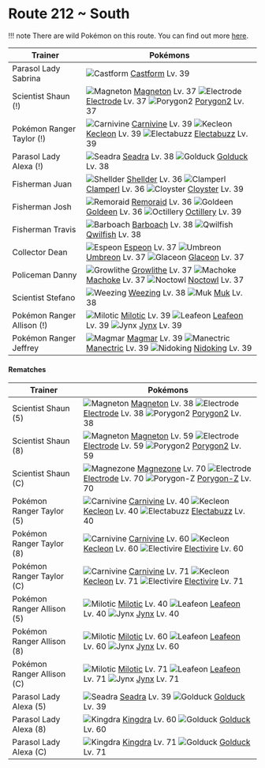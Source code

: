 # Route 212 ~ South

!!! note
    There are wild Pokémon on this route. You can find out more [here](/wild_pokemon/route_212__south/).


Trainer                    | Pokémons
---                        | ---
Parasol Lady Sabrina       | ![][351]  [Castform] Lv. 39
Scientist Shaun (!)        | ![][082]  [Magneton] Lv. 37  ![][101]  [Electrode] Lv. 37  ![][233]  [Porygon2] Lv. 37
Pokémon Ranger Taylor (!)  | ![][455]  [Carnivine] Lv. 39  ![][352]  [Kecleon] Lv. 39  ![][125]  [Electabuzz] Lv. 39
Parasol Lady Alexa (!)     | ![][117]  [Seadra] Lv. 38  ![][055]  [Golduck] Lv. 38
Fisherman Juan             | ![][090]  [Shellder] Lv. 36  ![][366]  [Clamperl] Lv. 36  ![][091]  [Cloyster] Lv. 39
Fisherman Josh             | ![][223]  [Remoraid] Lv. 36  ![][118]  [Goldeen] Lv. 36  ![][224]  [Octillery] Lv. 39
Fisherman Travis           | ![][339]  [Barboach] Lv. 38  ![][211]  [Qwilfish] Lv. 38
Collector Dean             | ![][196]  [Espeon] Lv. 37  ![][197]  [Umbreon] Lv. 37  ![][471]  [Glaceon] Lv. 37
Policeman Danny            | ![][058]  [Growlithe] Lv. 37  ![][067]  [Machoke] Lv. 37  ![][164]  [Noctowl] Lv. 37
Scientist Stefano          | ![][110]  [Weezing] Lv. 38  ![][089]  [Muk] Lv. 38
Pokémon Ranger Allison (!) | ![][350]  [Milotic] Lv. 39  ![][470]  [Leafeon] Lv. 39  ![][124]  [Jynx] Lv. 39
Pokémon Ranger Jeffrey     | ![][126]  [Magmar] Lv. 39  ![][310]  [Manectric] Lv. 39  ![][034]  [Nidoking] Lv. 39

#### Rematches

Trainer                    | Pokémons
---                        | ---
Scientist Shaun (5)        | ![][082]  [Magneton] Lv. 38  ![][101]  [Electrode] Lv. 38  ![][233]  [Porygon2] Lv. 38
Scientist Shaun (8)        | ![][082]  [Magneton] Lv. 59  ![][101]  [Electrode] Lv. 59  ![][233]  [Porygon2] Lv. 59
Scientist Shaun (C)        | ![][462]  [Magnezone] Lv. 70  ![][101]  [Electrode] Lv. 70  ![][474]  [Porygon-Z] Lv. 70
Pokémon Ranger Taylor (5)  | ![][455]  [Carnivine] Lv. 40  ![][352]  [Kecleon] Lv. 40  ![][125]  [Electabuzz] Lv. 40
Pokémon Ranger Taylor (8)  | ![][455]  [Carnivine] Lv. 60  ![][352]  [Kecleon] Lv. 60  ![][466]  [Electivire] Lv. 60
Pokémon Ranger Taylor (C)  | ![][455]  [Carnivine] Lv. 71  ![][352]  [Kecleon] Lv. 71  ![][466]  [Electivire] Lv. 71
Pokémon Ranger Allison (5) | ![][350]  [Milotic] Lv. 40  ![][470]  [Leafeon] Lv. 40  ![][124]  [Jynx] Lv. 40
Pokémon Ranger Allison (8) | ![][350]  [Milotic] Lv. 60  ![][470]  [Leafeon] Lv. 60  ![][124]  [Jynx] Lv. 60
Pokémon Ranger Allison (C) | ![][350]  [Milotic] Lv. 71  ![][470]  [Leafeon] Lv. 71  ![][124]  [Jynx] Lv. 71
Parasol Lady Alexa (5)     | ![][117]  [Seadra] Lv. 39  ![][055]  [Golduck] Lv. 39
Parasol Lady Alexa (8)     | ![][230]  [Kingdra] Lv. 60  ![][055]  [Golduck] Lv. 60
Parasol Lady Alexa (C)     | ![][230]  [Kingdra] Lv. 71  ![][055]  [Golduck] Lv. 71


[034]: https://raw.githubusercontent.com/PokeAPI/sprites/master/sprites/pokemon/34.png "Nidoking"
[055]: https://raw.githubusercontent.com/PokeAPI/sprites/master/sprites/pokemon/55.png "Golduck"
[058]: https://raw.githubusercontent.com/PokeAPI/sprites/master/sprites/pokemon/58.png "Growlithe"
[067]: https://raw.githubusercontent.com/PokeAPI/sprites/master/sprites/pokemon/67.png "Machoke"
[082]: https://raw.githubusercontent.com/PokeAPI/sprites/master/sprites/pokemon/82.png "Magneton"
[089]: https://raw.githubusercontent.com/PokeAPI/sprites/master/sprites/pokemon/89.png "Muk"
[090]: https://raw.githubusercontent.com/PokeAPI/sprites/master/sprites/pokemon/90.png "Shellder"
[091]: https://raw.githubusercontent.com/PokeAPI/sprites/master/sprites/pokemon/91.png "Cloyster"
[101]: https://raw.githubusercontent.com/PokeAPI/sprites/master/sprites/pokemon/101.png "Electrode"
[110]: https://raw.githubusercontent.com/PokeAPI/sprites/master/sprites/pokemon/110.png "Weezing"
[117]: https://raw.githubusercontent.com/PokeAPI/sprites/master/sprites/pokemon/117.png "Seadra"
[118]: https://raw.githubusercontent.com/PokeAPI/sprites/master/sprites/pokemon/118.png "Goldeen"
[124]: https://raw.githubusercontent.com/PokeAPI/sprites/master/sprites/pokemon/124.png "Jynx"
[125]: https://raw.githubusercontent.com/PokeAPI/sprites/master/sprites/pokemon/125.png "Electabuzz"
[126]: https://raw.githubusercontent.com/PokeAPI/sprites/master/sprites/pokemon/126.png "Magmar"
[164]: https://raw.githubusercontent.com/PokeAPI/sprites/master/sprites/pokemon/164.png "Noctowl"
[196]: https://raw.githubusercontent.com/PokeAPI/sprites/master/sprites/pokemon/196.png "Espeon"
[197]: https://raw.githubusercontent.com/PokeAPI/sprites/master/sprites/pokemon/197.png "Umbreon"
[211]: https://raw.githubusercontent.com/PokeAPI/sprites/master/sprites/pokemon/211.png "Qwilfish"
[223]: https://raw.githubusercontent.com/PokeAPI/sprites/master/sprites/pokemon/223.png "Remoraid"
[224]: https://raw.githubusercontent.com/PokeAPI/sprites/master/sprites/pokemon/224.png "Octillery"
[230]: https://raw.githubusercontent.com/PokeAPI/sprites/master/sprites/pokemon/230.png "Kingdra"
[233]: https://raw.githubusercontent.com/PokeAPI/sprites/master/sprites/pokemon/233.png "Porygon2"
[310]: https://raw.githubusercontent.com/PokeAPI/sprites/master/sprites/pokemon/310.png "Manectric"
[339]: https://raw.githubusercontent.com/PokeAPI/sprites/master/sprites/pokemon/339.png "Barboach"
[350]: https://raw.githubusercontent.com/PokeAPI/sprites/master/sprites/pokemon/350.png "Milotic"
[351]: https://raw.githubusercontent.com/PokeAPI/sprites/master/sprites/pokemon/351.png "Castform"
[352]: https://raw.githubusercontent.com/PokeAPI/sprites/master/sprites/pokemon/352.png "Kecleon"
[366]: https://raw.githubusercontent.com/PokeAPI/sprites/master/sprites/pokemon/366.png "Clamperl"
[455]: https://raw.githubusercontent.com/PokeAPI/sprites/master/sprites/pokemon/455.png "Carnivine"
[462]: https://raw.githubusercontent.com/PokeAPI/sprites/master/sprites/pokemon/462.png "Magnezone"
[466]: https://raw.githubusercontent.com/PokeAPI/sprites/master/sprites/pokemon/466.png "Electivire"
[470]: https://raw.githubusercontent.com/PokeAPI/sprites/master/sprites/pokemon/470.png "Leafeon"
[471]: https://raw.githubusercontent.com/PokeAPI/sprites/master/sprites/pokemon/471.png "Glaceon"
[474]: https://raw.githubusercontent.com/PokeAPI/sprites/master/sprites/pokemon/474.png "Porygon-Z"
[Nidoking]: /pokemon_changes/034/
[Golduck]: /pokemon_changes/055/
[Growlithe]: /pokemon_changes/058/
[Machoke]: /pokemon_changes/067/
[Magneton]: /pokemon_changes/082/
[Muk]: /pokemon_changes/089/
[Shellder]: /pokemon_changes/090/
[Cloyster]: /pokemon_changes/091/
[Electrode]: /pokemon_changes/101/
[Weezing]: /pokemon_changes/110/
[Seadra]: /pokemon_changes/117/
[Goldeen]: /pokemon_changes/118/
[Jynx]: /pokemon_changes/124/
[Electabuzz]: /pokemon_changes/125/
[Magmar]: /pokemon_changes/126/
[Noctowl]: /pokemon_changes/164/
[Espeon]: /pokemon_changes/196/
[Umbreon]: /pokemon_changes/197/
[Qwilfish]: /pokemon_changes/211/
[Remoraid]: /pokemon_changes/223/
[Octillery]: /pokemon_changes/224/
[Kingdra]: /pokemon_changes/230/
[Porygon2]: /pokemon_changes/233/
[Manectric]: /pokemon_changes/310/
[Barboach]: /pokemon_changes/339/
[Milotic]: /pokemon_changes/350/
[Castform]: /pokemon_changes/351/
[Kecleon]: /pokemon_changes/352/
[Clamperl]: /pokemon_changes/366/
[Carnivine]: /pokemon_changes/455/
[Magnezone]: /pokemon_changes/462/
[Electivire]: /pokemon_changes/466/
[Leafeon]: /pokemon_changes/470/
[Glaceon]: /pokemon_changes/471/
[Porygon-Z]: /pokemon_changes/474/
